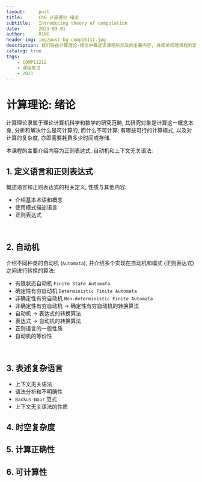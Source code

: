 ```yaml
---
layout:     post
title:      Ch0 计算理论 绪论
subtitle:   Introducing theory of computation
date:       2021-03-01
author:     R1NG
header-img: img/post-bg-comp15111.jpg
description: 我们将在计算理论-绪论中概述该课程所涉及的主要内容, 并简单梳理课程的逻辑结构. 
catalog: true
tags:
    - COMP11212
    - 课程笔记
    - 2021
---
```


# 计算理论: 绪论
计算理论隶属于理论计算机科学和数学的研究范畴, 其研究对象是计算这一概念本身, 分析和解决什么是可计算的, 而什么不可计算; 有哪些可行的计算模式, 以及对计算的复杂度, 亦即需要耗费多少时间或存储. 

本课程的主要介绍内容为正则表达式, 自动机和上下文无关语法:

## 1. 定义语言和正则表达式
概述语言和正则表达式的相关定义, 性质与其他内容:
* 介绍基本术语和概念
* 使用模式描述语言
* 正则表达式

<br>

## 2. 自动机
介绍不同种类的自动机 (`Automata`), 并介绍多个实现在自动机和模式 (正则表达式)之间进行转换的算法:
* 有限状态自动机 `Finite State Automata`
* 确定性有穷自动机 `Deterministic Finite Automata`
* 非确定性有穷自动机 `Non-deterministic Finite Automata`
* 非确定性有穷自动机 $\rightarrow$ 确定性有穷自动机的转换算法 
* 自动机 $\rightarrow$ 表达式的转换算法
* 表达式 $\rightarrow$ 自动机的转换算法
* 正则语言的一般性质
* 自动机的等价性

<br>

## 3. 表述复杂语言
* 上下文无关语法
* 语法分析和不明确性
* `Backus-Naur` 范式
* 上下文无关语法的性质

## 4. 时空复杂度

## 5. 计算正确性

## 6. 可计算性